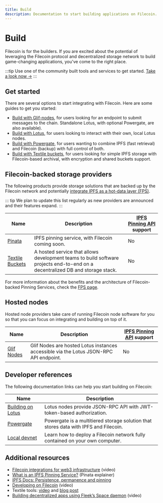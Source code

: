 ```yaml
---
title: Build
description: Documentation to start building applications on Filecoin.
---
```


# Build

Filecoin is for the builders. If you are excited about the potential of leveraging the Filecoin protocol and decentralized storage network to build game-changing applications, you've come to the right place.

:::tip
Use one of the community built tools and services to get started. [Take a look now →](../store/README.md)
:::

## Get started

There are several options to start integrating with Filecoin. Here are some guides to get you started:

- [Build with Glif-nodes](hosted-lotus.md), for users looking for an endpoint to submit messages to the chain. Standalone Lotus, with optional Powergate, are also available).
- [Build with Lotus](lotus/README.md), for users looking to interact with their own, local Lotus nodes.
- [Build with Powergate](powergate.md), for users wanting to combine IPFS (fast retrieval) and Filecoin (backup) with full control of both.
- [Build with Textile buckets](textile-buckets.md), for users looking for simple IPFS storage with Filecoin-based archival, with encryption and shared buckets support.

## Filecoin-backed storage providers

The following products provide storage solutions that are backed up by the Filecoin network and potentially [integrate IPFS as a hot-data layer (FPS)](filecoin-pinning-services.md).

::: tip
We plan to update this list regularly as new providers are announced and their features expand.
:::

| Name                                                | Description                                                                                                                   | [IPFS Pinning API](https://ipfs.github.io/pinning-services-api-spec/) support |
| --------------------------------------------------- | ----------------------------------------------------------------------------------------------------------------------------- | ----------------------------------------------------------------------------- |
| [Pinata](https://pinata.cloud)                      | IPFS pinning service, with Filecoin coming soon.                                                                              | No                                                                            |
| [Textile Buckets](https://docs.textile.io/buckets/) | A hosted service that allows development teams to build software projects end-to-end on a decentralized DB and storage stack. | No                                                                            |

For more information about the benefits and the architecture of Filecoin-backed Pinning Services, check the [FPS page](filecoin-pinning-services.md).

## Hosted nodes

Hosted node providers take care of running Filecoin node software for you so that you can focus on integrating and building on top of it.

| Name                          | Description                                                                           | [IPFS Pinning API](https://ipfs.github.io/pinning-services-api-spec/) support |
| ----------------------------- | ------------------------------------------------------------------------------------- | ----------------------------------------------------------------------------- |
| [Glif Nodes](hosted-lotus.md) | Glif Nodes are hosted Lotus instances accessible via the Lotus JSON-RPC API endpoint. | No                                                                            |

## Developer references

The following documentation links can help you start building on Filecoin:

| Name                                 | Description                                                                          |
| ------------------------------------ | ------------------------------------------------------------------------------------ |
| [Building on Lotus](lotus/README.md) | Lotus nodes provide JSON-RPC API with JWT-token-based authorization.                 |
| [Powergate](powergate.md)            | Powergate is a multitiered storage solution that stores data with IPFS and Filecoin. |
| [Local devnet](local-devnet.md)      | Learn how to deploy a Filecoin network fully contained on your own computer.         |

## Additional resources

- [Filecoin integrations for web3 infrastructure](https://www.youtube.com/watch?v=Q0oe6i7d1u4) (video)
- [What is an IPFS Pinning Service?](https://medium.com/pinata/what-is-an-ipfs-pinning-service-f6ed4cd7e475#:~:text=An%20IPFS%20pinning%20service%20is,running%20your%20own%20IPFS%20nodes.) (Pinata explainer)
- [IPFS Docs: Persistence, permanence and pinning](https://docs.ipfs.io/concepts/persistence/)
- [Developing on Filecoin](https://www.youtube.com/watch?v=aGCpq0Xf-w8) (video)
- Textile tools: [video](https://www.youtube.com/watch?v=IZ8M9m9_uJY) and [blog post](https://blog.textile.io/developer-tools-for-filecoin-ipfs-web/)
- [Building decentralized apps using Fleek’s Space daemon](https://www.youtube.com/watch?v=pWJ5fty-7mA) (video)
